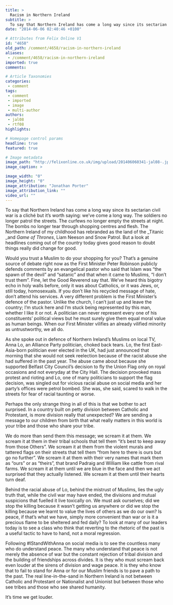 ```yaml
---
title: >
  Racism in Northern Ireland
subtitle: >
  To say that Northern Ireland has come a long way since its sectarian civil war is a cliché but it’s worth saying: we’ve come a long way. The soldiers no longer patrol the streets.
date: "2014-06-06 02:40:46 +0100"

# Attributes from Felix Online V1
id: "4658"
old_path: /comment/4658/racism-in-northern-ireland
aliases:
 - /comment/4658/racism-in-northern-ireland
imported: true
comments:

# Article Taxonomies
categories:
 - comment
tags:
 - comment
 - imported
 - image
 - multi-author
authors:
 - jal08
 - rtf08
highlights:

# Homepage control params
headline: true
featured: true

# Image metadata
image_path: "http://felixonline.co.uk/img/upload/201406060341-jal08-.jpg"
image_caption: >

image_width: "0"
image_height: "0"
image_attribution: "Jonathan Porter"
image_attribution_link: ""
video_url: ""
---
```


To say that Northern Ireland has come a long way since its sectarian civil war is a cliché but it’s worth saying: we’ve come a long way. The soldiers no longer patrol the streets. The curfews no longer empty the streets at night. The bombs no longer tear through shopping centres and flesh. The Northern Ireland of my childhood has rebranded as the land of the _Titanic _and _Game of Thrones_, Liam Neeson and Snow Patrol. But a look at headlines coming out of the country today gives good reason to doubt things really did change for good.

Would you trust a Muslim to do your shopping for you? That’s a genuine source of debate right now as the First Minister Peter Robinson publicly defends comments by an evangelical pastor who said that Islam was “the spawn of the devil” and “satanic” and that when it came to Muslims, “I don’t trust them”. Fine, let the Good Reverend say that. We’ve heard this bigotry echo in holy walls before, only it was about Catholics, or it was Jews, or, still today, homosexuals. If you don’t like his recycled message of hate, don’t attend his services. A very different problem is the First Minister’s defence of the pastor. Unlike the church, I can’t just up and leave the country; I’m stuck here and I’m stuck being represented by this man, whether I like it or not. A politician can never represent every one of his constituents’ political views but he must surely give them equal moral value as human beings. When our First Minister vilifies an already vilified minority as untrustworthy, we all do.

As she spoke out in defence of Northern Ireland’s Muslims on local TV, Anna Lo, an Alliance Party politician, choked back tears. Lo, the first East-Asia-born politician ever elected in the UK, had just announced that morning that she would not seek reelection because of the racist abuse she had suffered in the past year. The abuse came about because she supported Belfast City Council’s decision to fly the Union Flag only on royal occasions and not everyday at the City Hall. The decision provoked mass protest and rioting and Lo, one of many politicians to support the flag decision, was singled out for vicious racial abuse on social media and her party’s offices were petrol bombed. She was, she said, scared to walk in the streets for fear of racial taunting or worse.

Perhaps the only strange thing in all of this is that we bother to act surprised. In a country built on petty division between Catholic and Protestant, is more division really that unexpected? We are sending a message to our children from birth that what really matters in this world is your tribe and those who share your tribe.

We do more than send them this message; we scream it at them. We scream it at them in their tribal schools that tell them “it’s best to keep away from those Others”. We scream it at them from the violent murals and tattered flags on their streets that tell them “from here to there is ours but go no further”. We scream it at them with their very names that mark them as “ours” or as “theirs”, that brand Padraig and William like cattle from rival farms. We scream it at them until we are blue in the face and then we act surprised that they actually listened. We scream it at them until their hearts turn deaf.

Behind the racial abuse of Lo, behind the mistrust of Muslims, lies the ugly truth that, while the civil war may have ended, the divisions and mutual suspicions that fuelled it live toxically on. We must ask ourselves; did we stop the killing because it wasn’t getting us anywhere or did we stop the killing because we learnt to value the lives of others as we do our own? Is peace, if that’s what we have, simply more convenient than war or is it a precious flame to be sheltered and fed daily? To look at many of our leaders today is to see a class who think that reverting to the rhetoric of the past is a useful tactic to have to hand, not a moral regression.

Following #IStandWithAnna on social media is to see the countless many who do understand peace. The many who understand that peace is not merely the absence of war but the constant rejection of tribal division and the building of friendships across divides. It is they who must scream back even louder at the sirens of division and wage peace. It is they who know that to fail to stand for Anna or for our Muslim friends is to pave a path to the past. The real line-in-the-sand in Northern Ireland is not between Catholic and Protestant or Nationalist and Unionist but between those who see tribes and those who see shared humanity.

It’s time we get louder.

